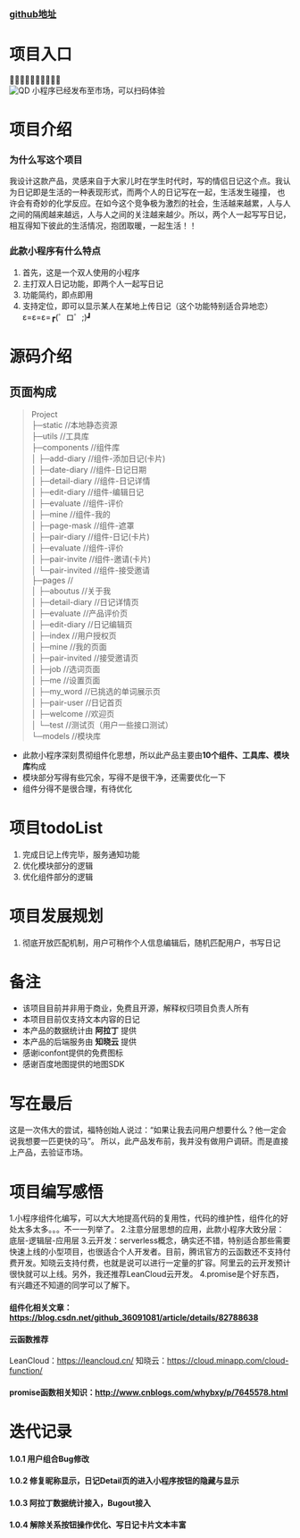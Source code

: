 ### [github地址](https://github.com/HuziG/WeChat-doubleDiary)
# 项目入口	
🎉🎉🎉🎉🎉🎉🎉🎉🎉🎉  
![QD](http://img-blog.csdnimg.cn/20190505173122202.jpg)
小程序已经发布至市场，可以扫码体验         

# 项目介绍
### 为什么写这个项目
我设计这款产品，灵感来自于大家儿时在学生时代时，写的情侣日记这个点。我认为日记即是生活的一种表现形式，而两个人的日记写在一起，生活发生碰撞，
也许会有奇妙的化学反应。在如今这个竞争极为激烈的社会，生活越来越累，人与人之间的隔阂越来越远，人与人之间的关注越来越少。所以，两个人一起写写日记，
相互得知下彼此的生活情况，抱团取暖，一起生活！！

### 此款小程序有什么特点
1. 首先，这是一个双人使用的小程序
2. 主打双人日记功能，即两个人一起写日记  
3. 功能简约，即点即用    
4. 支持定位，即可以显示某人在某地上传日记（这个功能特别适合异地恋）ε=ε=ε=┏(゜ロ゜;)┛

# 源码介绍
## 页面构成
>Project  
>├─static                  //本地静态资源  
>├─utils                   //工具库  
>├─components							//组件库  
>│	 ├─add-diary						//组件-添加日记(卡片)  
>│	 ├─date-diary						//组件-日记日期  
>│	 ├─detail-diary         //组件-日记详情  
>│	 ├─edit-diary  					//组件-编辑日记  
>│	 ├─evaluate							//组件-评价  
>│	 ├─mine									//组件-我的  
>│	 ├─page-mask						//组件-遮罩  
>│	 ├─pair-diary						//组件-日记(卡片)  
>│	 ├─evaluate							//组件-评价  
>│	 ├─pair-invite					//组件-邀请(卡片)  
>│	 └─pair-invited					//组件-接受邀请  
>├─pages                   //  
>│  ├─aboutus              //关于我  
>│  ├─detail-diary         //日记详情页  
>│  ├─evaluate             //产品评价页  
>│  ├─edit-diary           //日记编辑页  
>│  ├─index         				//用户授权页  
>│  ├─mine          				//我的页面  
>│  ├─pair-invited         //接受邀请页  
>│  ├─job                  //选词页面  
>│  ├─me                   //设置页面  
>│  ├─my_word              //已挑选的单词展示页  
>│  ├─pair-user            //日记首页  
>│  ├─welcome              //欢迎页  
>│  └─test                	//测试页（用户一些接口测试）  
>└─models                  //模块库  

* 此款小程序深刻贯彻组件化思想，所以此产品主要由**10个组件、工具库、模块库**构成
* 模块部分写得有些冗余，写得不是很干净，还需要优化一下
* 组件分得不是很合理，有待优化

# 项目todoList
1. 完成日记上传完毕，服务通知功能
2. 优化模块部分的逻辑
3. 优化组件部分的逻辑

# 项目发展规划
1. 彻底开放匹配机制，用户可稍作个人信息编辑后，随机匹配用户，书写日记

# 备注
* 该项目目前并非用于商业，免费且开源，解释权归项目负责人所有
* 本项目目前仅支持文本内容的日记
* 本产品的数据统计由 **阿拉丁** 提供
* 本产品的后端服务由 **知晓云** 提供
* 感谢iconfont提供的免费图标
* 感谢百度地图提供的地图SDK

# 写在最后
这是一次伟大的尝试，福特创始人说过：“如果让我去问用户想要什么？他一定会说我想要一匹更快的马”。
所以，此产品发布前，我并没有做用户调研。而是直接上产品，去验证市场。

# 项目编写感悟
1.小程序组件化编写，可以大大地提高代码的复用性，代码的维护性，组件化的好处太多太多。。。不一一列举了。
2.注意分层思想的应用，此款小程序大致分层：底层-逻辑层-应用层
3.云开发：serverless概念，确实还不错，特别适合那些需要快速上线的小型项目，也很适合个人开发者。目前，腾讯官方的云函数还不支持付费开发。知晓云支持付费，也就是说可以进行一定量的扩容。阿里云的云开发预计很快就可以上线。另外，我还推荐LeanCloud云开发。
4.promise是个好东西，有兴趣还不知道的同学可以了解下。

#### 组件化相关文章：https://blog.csdn.net/github_36091081/article/details/82788638
#### 云函数推荐
LeanCloud：https://leancloud.cn/
知晓云：https://cloud.minapp.com/cloud-function/
#### promise函数相关知识：http://www.cnblogs.com/whybxy/p/7645578.html

# 迭代记录
#### 1.0.1 用户组合Bug修改
#### 1.0.2 修复昵称显示，日记Detail页的进入小程序按钮的隐藏与显示
#### 1.0.3 阿拉丁数据统计接入，Bugout接入
#### 1.0.4 解除关系按钮操作优化、写日记卡片文本丰富